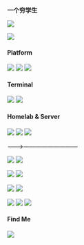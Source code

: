 **一个穷学生**

[![](https://github-readme-stats.vercel.app/api?username=yoshiko2&show_icons=true&icon_color=0366d6&bg_color=ffffff&hide_title=true&hide=contribs&include_all_commits=true)](#)

[![](https://github-readme-stats.vercel.app/api/top-langs/?username=yoshiko2&hide_title=true&layout=compact)](#)



#### Platform
[![](https://img.shields.io/badge/Windows-10-2376bc?style=flat-square&logo=windows&logoColor=ffffff)](https://www.microsoft.com/windows/get-windows-10)
[![](https://img.shields.io/badge/Debian-10-da282a?style=flat-square&logo=debian)]()
[![](https://img.shields.io/badge/FreeBSD-13-da282a?style=flat-square&logo=FreeBSD)]()
#### Terminal
[![](https://img.shields.io/badge/-ZHAN%2066%20Pro%2014-ffffff?style=flat-square&logo=HP&logoColor=2376bc)]()
[![](https://img.shields.io/badge/Samsung-S10%205G-blue?style=flat-square&)]()
#### Homelab & Server
[![](https://img.shields.io/badge/SUPERMICR%E2%97%8F-X10-01963b?style=flat-square)]()
[![](https://img.shields.io/badge/HPE-Gen9-01A982?style=flat-square)]()
[![](https://img.shields.io/badge/H3C-S5130S-e50110?style=flat-square)]()


<!--[![](https://img.shields.io/badge/Android-Lenovo%20Z5%20Pro%20GT-f5010c?style=flat-square&logo=Android&logoColor=white)](https://activity.lenovo.com.cn/activity/moto/introduce/lenovoz5pro/html/gt/index.html)-->

———>—————————

[![](https://img.shields.io/badge/Ps-31a8ff?style=flat-square&logo=Adobe-Photoshop&logoColor=001e36)](https://adobe.com/)
[![](https://img.shields.io/badge/Pr-9999FF?style=flat-square&logo=Adobe-Premiere-Pro&logoColor=000058)](https://adobe.com/)

[![](https://img.shields.io/badge/IDE-JetBrains%20Pycharm-000000?style=flat-square&logo=PyCharm&logoColor=000000)]()
[![](https://img.shields.io/badge/IDE-JetBrains%20Pycharm-000000?style=flat-square&logo=GoLand&logoColor=000000)]()

[![](https://img.shields.io/badge/-Git-f05032?style=flat-square&logo=git&logoColor=white)](https://git-scm.com/)
[![](https://img.shields.io/badge/PyPI-21.2.4-3775A9?style=flat-square&logo=Pypi&logoColor=white)](https://pypi.org/)

[![](https://img.shields.io/badge/Python-3.7-3776ab?style=flat-square&logo=Python&logoColor=white)](https://python.com/)
[![](https://img.shields.io/badge/Golang-1.16.5-00ADD8?style=flat-square&logo=Go)](https://golang.com/)
[![](https://img.shields.io/badge/-C%20Sharp-4c7f16?style=flat-square&logo=C-Sharp&logoColor=ffffff)](http://msdn.microsoft.com/en-us/library/67ef8sbd.aspx)








#### Find Me

[![](https://img.shields.io/badge/-Telegram-204461?style=flat-square&logo=telegram)](https://t.me/yoshiko2)
